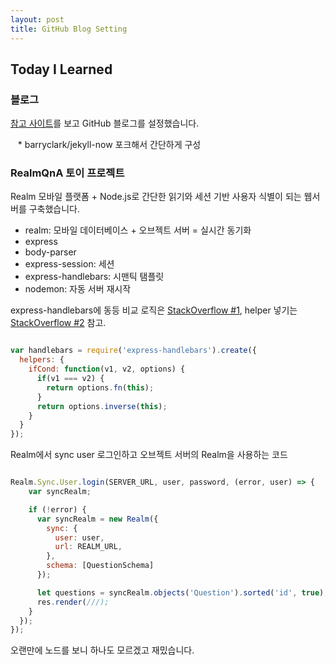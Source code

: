 ```yaml
---
layout: post
title: GitHub Blog Setting
---
```


## Today I Learned

### 블로그

[참고 사이트](http://thdev.net/653)를 보고 GitHub 블로그를 설정했습니다.

    * barryclark/jekyll-now 포크해서 간단하게 구성

### RealmQnA 토이 프로젝트

Realm 모바일 플랫폼 + Node.js로 간단한 읽기와 세션 기반 사용자 식별이 되는 웹서버를 구축했습니다.

* realm: 모바일 데이터베이스 + 오브젝트 서버 = 실시간 동기화
* express
* body-parser
* express-session: 세션
* express-handlebars: 시맨틱 탬플릿
* nodemon: 자동 서버 재시작
    
express-handlebars에 동등 비교 로직은 [StackOverflow #1](http://stackoverflow.com/questions/8853396/logical-operator-in-a-handlebars-js-if-conditional),  helper 넣기는 [StackOverflow #2](http://stackoverflow.com/a/39297850) 참고.
```javascript

var handlebars = require('express-handlebars').create({
  helpers: {
    ifCond: function(v1, v2, options) {
      if(v1 === v2) {
        return options.fn(this);
      }
      return options.inverse(this);
    }
  }
});

```

Realm에서 sync user 로그인하고 오브젝트 서버의 Realm을 사용하는 코드

```javascript

Realm.Sync.User.login(SERVER_URL, user, password, (error, user) => {
    var syncRealm;

    if (!error) {
      var syncRealm = new Realm({
        sync: {
          user: user,
          url: REALM_URL,
        },
        schema: [QuestionSchema]
      });

      let questions = syncRealm.objects('Question').sorted('id', true);
      res.render(///);
    }
  });
});

```

오랜만에 노드를 보니 하나도 모르겠고 재밌습니다.
